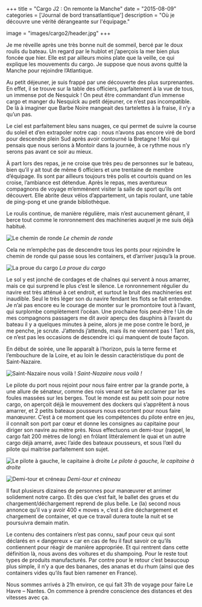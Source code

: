 +++
title = "Cargo J2 : On remonte la Manche"
date = "2015-08-09"
categories = ['Journal de bord transatlantique']
description = "Où je découvre une vérité dérangeante sur l'équipage."

image = "images/cargo2/header.jpg"
+++

Je me réveille après une très bonne nuit de sommeil, bercé par le doux roulis du bateau. Un regard par le hublot et j’aperçois la mer bien plus foncée que hier. Elle est par ailleurs moins plate que la veille, ce qui explique les mouvements du cargo. Je suppose que nous avons quitté la Manche pour rejoindre l’Atlantique.

Au petit déjeuner, je suis frappé par une découverte des plus surprenantes. En effet, il se trouve sur la table des officiers, parfaitement à la vue de tous, un immense pot de Nesquick ! On peut être commandant d’un immense cargo et manger du Nesquick au petit déjeuner, ce n’est pas incompatible. De là à imaginer que Barbe Noire mangeait des tartelettes à la fraise, il n’y a qu’un pas.

Le ciel est parfaitement bleu sans nuages, ce qui permet de suivre la course du soleil et d’en extrapoler notre cap : nous n’avons pas encore viré de bord pour descendre plein Sud après avoir contourné la Bretagne ! Moi qui pensais que nous serions à Montoir dans la journée, à ce rythme nous n’y serons pas avant ce soir au mieux.

À part lors des repas, je ne croise que très peu de personnes sur le bateau, bien qu’il y ait tout de même 6 officiers et une trentaine de membre d’équipage. Ils sont par ailleurs toujours très polis et courtois quand on les croise, l’ambiance est détendue.
Après le repas, mes aventureux compagnons de voyage m’emmènent visiter la salle de sport qu’ils ont découvert. Elle abrite deux vélos d’appartement, un tapis roulant, une table de ping-pong et une grande bibliothèque.

Le roulis continue, de manière régulière, mais n’est aucunement gênant, il berce tout comme le ronronnement des machineries auquel je me suis déjà habitué.

![Le chemin de ronde](/images/cargo2/garde.jpg)
*Le chemin de ronde*

Cela ne m’empêche pas de descendre tous les ponts pour rejoindre le chemin de ronde qui passe sous les containers, et d’arriver jusqu’à la proue.

![La proue du cargo](/images/cargo2/proue.jpg)
*La proue du cargo*

Le sol y est jonché de cordages et de chaînes qui servent à nous amarrer, mais ce qui surprend le plus c’est le silence. Le ronronnement régulier du navire est très atténué à cet endroit, et surtout le bruit des machineries est inaudible. Seul le très léger son du navire fendant les flots se fait entendre. Je n’ai pas encore eu le courage de monter sur le promontoire tout à l’avant, qui surplombe complètement l’océan. Une prochaine fois peut-être !
Un de mes compagnons passagers me dit avoir aperçu des dauphins à l’avant du bateau il y a quelques minutes à peine, alors je me pose contre le bord, je me penche, je scrute. J’attends j’attends, mais ils ne viennent pas ! Tant pis, ce n’est pas les occasions de descendre ici qui manquent de toute façon.

En début de soirée, une île apparaît à l’horizon, puis la terre ferme et l’embouchure de la Loire, et au loin le dessin caractéristique du pont de Saint-Nazaire.

![Saint-Nazaire nous voilà !](/images/cargo2/saint-nazaire.jpg)
*Saint-Nazaire nous voilà !*

Le pilote du port nous rejoint pour nous faire entrer par la grande porte, à une allure de sénateur, comme des rois venant se faire acclamer par les foules massées sur les berges. Tout le monde est au petit soin pour notre cargo, on aperçoit déjà le mouvement des dockers qui s’apprêtent à nous amarrer, et 2 petits bateaux pousseurs nous escortent pour nous faire manœuvrer. C’est à ce moment que les compétences du pilote entre en jeu, il connaît son port par cœur et donne les consignes au capitaine pour diriger son navire au mètre près. Nous effectuons un demi-tour (rappel, le cargo fait 200 mètres de long) en frôlant littéralement le quai et un autre cargo déjà amarré, avec l’aide des bateaux pousseurs, et sous l’œil du pilote qui maitrise parfaitement son sujet.

![Le pilote à gauche, le capitaine à droite](/images/cargo2/capitaine.jpg)
*Le pilote à gauche, le capitaine à droite*

![Demi-tour et créneau](/images/cargo2/manoeuvre.jpg)
*Demi-tour et créneau*

Il faut plusieurs dizaines de personnes pour manœuvrer et arrimer solidement notre cargo. Et dès que c’est fait, le ballet des grues et du chargement/déchargement reprend de plus belle. Le (la) second nous annonce qu’il va y avoir 400 « moves », c’est à dire déchargement et chargement de container, et que ce travail durera toute la nuit et se poursuivra demain matin.

Le contenu des containers n’est pas connu, sauf pour ceux qui sont déclarés en « dangereux » car en cas de feu il faut savoir ce qu’ils contiennent pour réagir de manière appropriée. Et qui rentrent dans cette définition là, nous avons des voitures et du shampoing. Pour le reste tout types de produits manufacturés. Par contre pour le retour c’est beaucoup plus simple, il n’y a que des bananes, des ananas et du rhum (ainsi que des containers vides qu’ils faut bien ramener en France).

Nous sommes arrivés à 21h environ, ce qui fait 31h de voyage pour faire Le Havre – Nantes. On commence à prendre conscience des distances et des vitesses avec ça.
